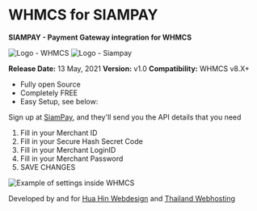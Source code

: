 # WHMCS for SIAMPAY
**SIAMPAY - Payment Gateway integration for WHMCS**

![Logo - WHMCS](https://github.com/hua-hin-studios/WHMCS-SIAMPAY/blob/main/logo-whmcs.png) ![Logo - Siampay](https://github.com/hua-hin-studios/WHMCS-SIAMPAY/blob/main/logo-siampay.png)

**Release Date:** 13 May, 2021
**Version:** v1.0
**Compatibility:** WHMCS v8.X+

- Fully open Source
- Completely FREE
- Easy Setup, see below:

Sign up at [SiamPay](https://SiamPay.com), and they'll send you the API details that you need

1. Fill in your Merchant ID
2. Fill in your Secure Hash Secret Code
3. Fill in your Merchant LoginID
4. Fill in your Merchant Password
5. SAVE CHANGES

![Example of settings inside WHMCS](https://github.com/hua-hin-studios/WHMCS-SIAMPAY/blob/main/examples-settings.png)

Developed by and for [Hua Hin Webdesign](https://huahinstudios.com) and [Thailand Webhosting](https://deedeehost.com)
